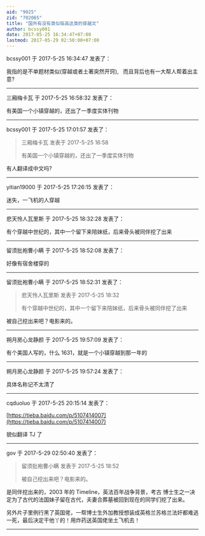 ```yaml
---
aid: "9025"
zid: "702065"
title: "国外有没有类似临高这类的穿越文"
author: bcssy001
date: 2017-05-25 16:34:47+07:00
lastmod: 2017-05-29 02:50:00+07:00
---
```


bcssy001 于 2017-5-25 16:34:47 发表了：

我指的是不单题材类似(穿越或者土著突然开窍),   而且背后也有一大帮人帮着出主意?

---

三厢梅卡瓦 于 2017-5-25 16:58:32 发表了：

有美国一个小镇穿越的，还出了一季度实体刊物

---

bcssy001 于 2017-5-25 17:01:57 发表了：

> 三厢梅卡瓦 发表于 2017-5-25 16:58
>
> 有美国一个小镇穿越的，还出了一季度实体刊物

有人翻译成中文吗?

---

yitian19000 于 2017-5-25 17:26:15 发表了：

迷失，一飞机的人穿越

---

悲天怜人瓦里斯 于 2017-5-25 18:32:28 发表了：

有个穿越中世纪的，其中一个留下来陪妹纸，后来骨头被同伴挖了出来

---

留须批袍曹小瞒 于 2017-5-25 18:52:08 发表了：

好像有宿舍楼穿的

---

留须批袍曹小瞒 于 2017-5-25 18:52:31 发表了：

> 悲天怜人瓦里斯 发表于 2017-5-25 18:32
>
> 有个穿越中世纪的，其中一个留下来陪妹纸，后来骨头被同伴挖了出来

被自己挖出来吧？电影来的。

---

朔月房心龙静颜 于 2017-5-25 19:57:09 发表了：

有个美国人写的，什么 1631，就是一个小镇穿越到那一年的

---

朔月房心龙静颜 于 2017-5-25 19:57:24 发表了：

具体名称记不太清了

---

cqduoluo 于 2017-5-25 20:15:14 发表了：

[https://tieba.baidu.com/p/5107414007](https://tieba.baidu.com/p/5107414007)

貌似翻译 TJ 了

---

gov 于 2017-5-29 02:50:40 发表了：

> 留须批袍曹小瞒 发表于 2017-5-25 18:52
>
> 被自己挖出来吧？电影来的。

是同伴挖出来的，2003 年的 Timeline，英法百年战争背景，考古 博士生之一决定为了古代的法国妹子留在古代，夫妻合葬墓被回到现在的同学们挖了出来。

另外片子里例行黑了英国佬，一帮博士生外加教授想装成英格兰苏格兰法奸都难逃一死，最后决定干他丫的！用炸药送英国佬坐土飞机去！

---
